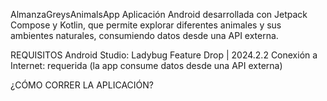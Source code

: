 AlmanzaGreysAnimalsApp
Aplicación Android desarrollada con Jetpack Compose y Kotlin, que permite explorar diferentes animales y sus ambientes naturales, consumiendo datos desde una API externa.

REQUISITOS
Android Studio: Ladybug Feature Drop | 2024.2.2 
Conexión a Internet: requerida (la app consume datos desde una API externa)

¿CÓMO CORRER LA APLICACIÓN?
